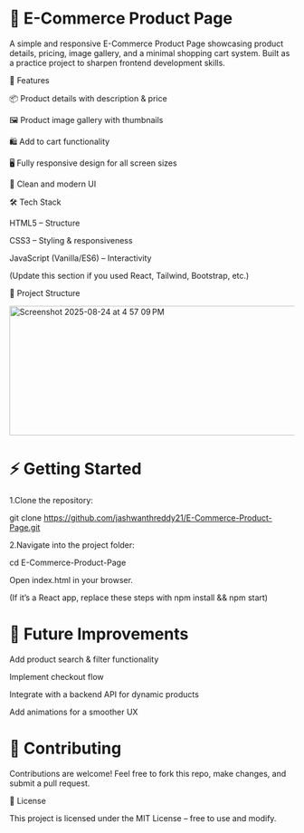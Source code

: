 # 🛒 E-Commerce Product Page

A simple and responsive E-Commerce Product Page showcasing product details, pricing, image gallery, and a minimal shopping cart system. Built as a practice project to sharpen frontend development skills.

🚀 Features

📦 Product details with description & price

🖼️ Product image gallery with thumbnails

🛍️ Add to cart functionality

🖥️ Fully responsive design for all screen sizes

🎨 Clean and modern UI

🛠️ Tech Stack

HTML5 – Structure

CSS3 – Styling & responsiveness

JavaScript (Vanilla/ES6) – Interactivity

(Update this section if you used React, Tailwind, Bootstrap, etc.)

📂 Project Structure

<img width="780" height="229" alt="Screenshot 2025-08-24 at 4 57 09 PM" src="https://github.com/user-attachments/assets/96fb6385-6ecb-42e4-a20e-d3a8e3d1b76c" />

# ⚡ Getting Started

1.Clone the repository:

git clone https://github.com/jashwanthreddy21/E-Commerce-Product-Page.git

2.Navigate into the project folder:

cd E-Commerce-Product-Page


Open index.html in your browser.

(If it’s a React app, replace these steps with npm install && npm start)

# 🎯 Future Improvements

Add product search & filter functionality

Implement checkout flow

Integrate with a backend API for dynamic products

Add animations for a smoother UX

# 🤝 Contributing

Contributions are welcome! Feel free to fork this repo, make changes, and submit a pull request.

📜 License

This project is licensed under the MIT License – free to use and modify.



